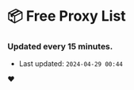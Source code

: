 # :package: Free Proxy List
### Updated every 15 minutes.

- Last updated: `2024-04-29 00:44`

:heart:
